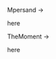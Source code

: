 Mpersand -> <p href = "https://github.com/kimjihoon3106/TIL/tree/main/Mpersand">here</p>
TheMoment -> <p href ="https://github.com/kimjihoon3106/TIL/tree/main/TheMoment">here</p>
